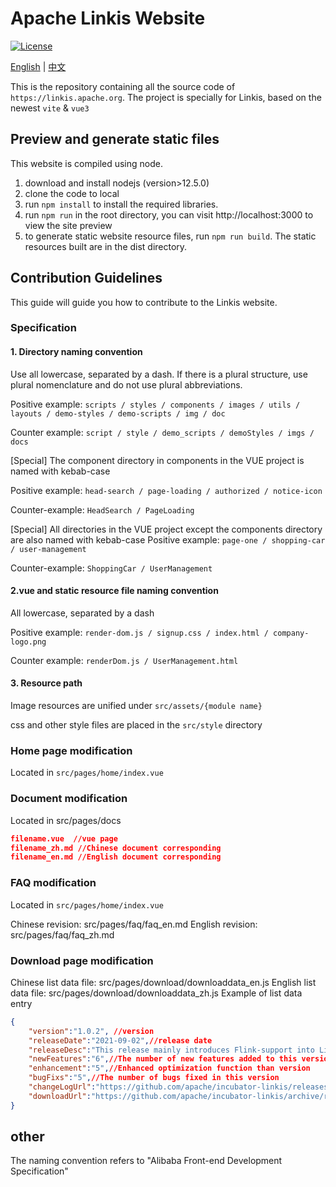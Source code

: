 # Apache Linkis Website
[![License](https://img.shields.io/badge/license-Apache%202-4EB1BA.svg)](https://www.apache.org/licenses/LICENSE-2.0.html)

[English](README.md) | [中文](README_ZH.md)

This is the repository containing all the source code of `https://linkis.apache.org`.
The project is specially for Linkis, based on the newest `vite` & `vue3`
## Preview and generate static files

This website is compiled using node.

1. download and install nodejs (version>12.5.0)
2. clone the code to local
2. run `npm install` to install the required libraries.
3. run `npm run` in the root directory, you can visit http://localhost:3000 to view the site preview
4. to generate static website resource files, run `npm run build`. The static resources built are in the dist directory.

## Contribution Guidelines

This guide will guide you how to contribute to the Linkis website.

### Specification

#### 1. Directory naming convention

Use all lowercase, separated by a dash. If there is a plural structure, use plural nomenclature and do not use plural abbreviations.

Positive example: `scripts / styles / components / images / utils / layouts / demo-styles / demo-scripts / img / doc`

Counter example: `script / style / demo_scripts / demoStyles / imgs / docs`

[Special] The component directory in components in the VUE project is named with kebab-case

Positive example: `head-search / page-loading / authorized / notice-icon`

Counter-example: `HeadSearch / PageLoading`

[Special] All directories in the VUE project except the components directory are also named with kebab-case
Positive example: `page-one / shopping-car / user-management`

Counter-example: `ShoppingCar / UserManagement`

#### 2.vue and static resource file naming convention

All lowercase, separated by a dash

Positive example: `render-dom.js / signup.css / index.html / company-logo.png`

Counter example: `renderDom.js / UserManagement.html`

#### 3. Resource path

Image resources are unified under `src/assets/{module name}`

css and other style files are placed in the `src/style` directory



### Home page modification

Located in `src/pages/home/index.vue`



### Document modification

Located in src/pages/docs

```json
filename.vue  //vue page
filename_zh.md //Chinese document corresponding 
filename_en.md //English document corresponding

```


### FAQ modification

Located in `src/pages/home/index.vue`

Chinese revision: src/pages/faq/faq_en.md
English revision: src/pages/faq/faq_zh.md

### Download page modification

Chinese list data file: src/pages/download/downloaddata_en.js
English list data file: src/pages/download/downloaddata_zh.js
Example of list data entry

```json
{
    "version":"1.0.2", //version
    "releaseDate":"2021-09-02",//release date
    "releaseDesc":"This release mainly introduces Flink-support into Linkis ecosystem.",//Description
    "newFeatures":"6",//The number of new features added to this version
    "enhancement":"5",//Enhanced optimization function than version
    "bugFixs":"5",//The number of bugs fixed in this version
    "changeLogUrl":"https://github.com/apache/incubator-linkis/releases/tag/1.0.2",//Detailed change log link to release log on github
    "downloadUrl":"https://github.com/apache/incubator-linkis/archive/refs/tags/1.0.2.zip"//version download address
}
```



## other 

The naming convention refers to "Alibaba Front-end Development Specification"